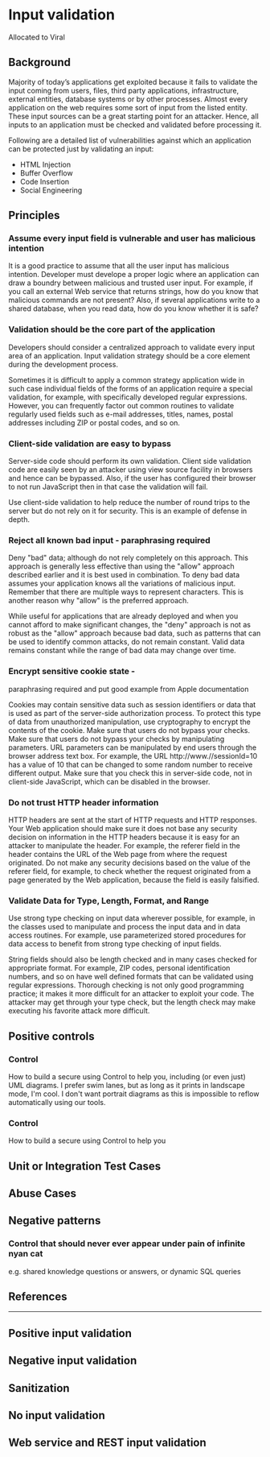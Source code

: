# Input validation

Allocated to Viral

## Background

Majority of today’s applications get exploited because it fails to validate the input coming from users, files, third party applications, infrastructure, external entities, database systems or by other processes. Almost every application on the web requires some sort of input from the listed entity. These input sources can be a great starting point for an attacker. Hence, all inputs to an application must be checked and validated before processing it.

Following are a detailed list of vulnerabilities against which an application can be protected just by validating an input:
- HTML Injection
- Buffer Overflow
- Code Insertion
- Social Engineering

## Principles
###  Assume every input field is vulnerable and user has malicious intention
It is a good practice to assume that all the user input has malicious intention. Developer must develope a proper logic where an application can draw a boundry between malicious and trusted user input. For example, if you call an external Web service that returns strings, how do you know that malicious commands are not present? Also, if several applications write to a shared database, when you read data, how do you know whether it is safe?

### Validation should be the core part of the application
Developers should consider a centralized approach to validate every input area of an application. Input validation strategy should be a core element during the development process.

Sometimes it is difficult to apply a common strategy application wide in such case individual fields of the forms of an application require a special validation, for example, with specifically developed regular expressions. However, you can frequently factor out common routines to validate regularly used fields such as e-mail addresses, titles, names, postal addresses including ZIP or postal codes, and so on.

### Client-side validation are easy to bypass
Server-side code should perform its own validation. Client side validation code are easily seen by an attacker using view source facility in browsers and hence can be bypassed. Also, if the user has configured their browser to not run JavaScript then in that case the validation will fail.

Use client-side validation to help reduce the number of round trips to the server but do not rely on it for security. This is an example of defense in depth.

###  Reject all known bad input  - paraphrasing required
Deny "bad" data; although do not rely completely on this approach. This approach is generally less effective than using the "allow" approach described earlier and it is best used in combination. To deny bad data assumes your application knows all the variations of malicious input. Remember that there are multiple ways to represent characters. This is another reason why "allow" is the preferred approach.

While useful for applications that are already deployed and when you cannot afford to make significant changes, the "deny" approach is not as robust as the "allow" approach because bad data, such as patterns that can be used to identify common attacks, do not remain constant. Valid data remains constant while the range of bad data may change over time.

### Encrypt sensitive cookie state  -
paraphrasing required and put good example from Apple documentation

Cookies may contain sensitive data such as session identifiers or data that is used as part of the server-side authorization process. To protect this type of data from unauthorized manipulation, use cryptography to encrypt the contents of the cookie. Make sure that users do not bypass your checks. Make sure that users do not bypass your checks by manipulating parameters. URL parameters can be manipulated by end users through the browser address text box. For example, the URL http://www.<YourSite>/<YourApp>/sessionId=10 has a value of 10 that can be changed to some random number to receive different output. Make sure that you check this in server-side code, not in client-side JavaScript, which can be disabled in the browser.

### Do not trust HTTP header information

HTTP headers are sent at the start of HTTP requests and HTTP responses. Your Web application should make sure it does not base any security decision on information in the HTTP headers because it is easy for an attacker to manipulate the header. For example, the referer field in the header contains the URL of the Web page from where the request originated. Do not make any security decisions based on the value of the referer field, for example, to check whether the request originated from a page generated by the Web application, because the field is easily falsified.

###  Validate Data for Type, Length, Format, and Range

Use strong type checking on input data wherever possible, for example, in the classes used to manipulate and process the input data and in data access routines. For example, use parameterized stored procedures for data access to benefit from strong type checking of input fields.

String fields should also be length checked and in many cases checked for appropriate format. For example, ZIP codes, personal identification numbers, and so on have well defined formats that can be validated using regular expressions. Thorough checking is not only good programming practice; it makes it more difficult for an attacker to exploit your code. The attacker may get through your type check, but the length check may make executing his favorite attack more difficult.

## Positive controls

### Control
How to build a secure <thing> using Control to help you, including (or even just) UML diagrams. I prefer swim lanes, but as long as it prints in landscape mode, I'm cool. I don't want portrait diagrams as this is impossible to reflow automatically using our tools.

### Control
How to build a secure <thing> using Control to help you


## Unit or Integration Test Cases

## Abuse Cases

## Negative patterns

### Control that should never ever appear under pain of infinite nyan cat

e.g. shared knowledge questions or answers, or dynamic SQL queries

## References

***

## Positive input validation
## Negative input validation
## Sanitization
## No input validation
## Web service and REST input validation
